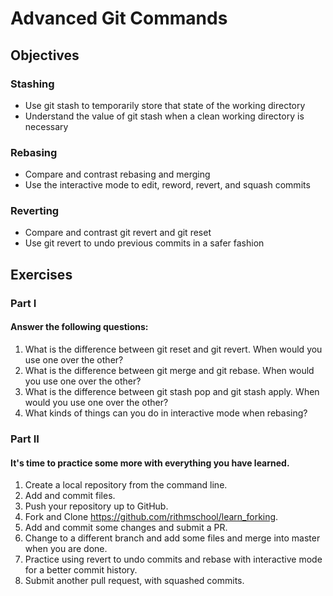 # Advanced Git Commands

## Objectives

### Stashing
- Use git stash to temporarily store that state of the working directory
- Understand the value of git stash when a clean working directory is necessary

### Rebasing
- Compare and contrast rebasing and merging
- Use the interactive mode to edit, reword, revert, and squash commits

### Reverting
- Compare and contrast git revert and git reset
- Use git revert to undo previous commits in a safer fashion

## Exercises

### Part I

#### Answer the following questions:

1. What is the difference between git reset and git revert. When would you use one over the other?
2. What is the difference between git merge and git rebase. When would you use one over the other?
3. What is the difference between git stash pop and git stash apply. When would you use one over the other?
4. What kinds of things can you do in interactive mode when rebasing?

### Part II

#### It's time to practice some more with everything you have learned.

1. Create a local repository from the command line.
2. Add and commit files.
3. Push your repository up to GitHub.
4. Fork and Clone https://github.com/rithmschool/learn_forking.
5. Add and commit some changes and submit a PR.
6. Change to a different branch and add some files and merge into master when you are done.
7. Practice using revert to undo commits and rebase with interactive mode for a better commit history.
8. Submit another pull request, with squashed commits.